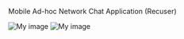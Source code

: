 Mobile Ad-hoc Network Chat Application (Recuser)

![My image](images/Prototypes/MANetChatR/image13.png)
![My image](kolathee.github.com/MANetChatPrototype/image14.png)
